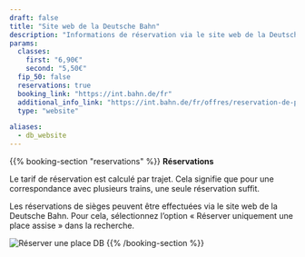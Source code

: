 ```yaml
---
draft: false
title: "Site web de la Deutsche Bahn"
description: "Informations de réservation via le site web de la Deutsche Bahn."
params:
  classes:
    first: "6,90€"
    second: "5,50€"
  fip_50: false
  reservations: true
  booking_link: "https://int.bahn.de/fr"
  additional_info_link: "https://int.bahn.de/fr/offres/reservation-de-places-assises"
  type: "website"

aliases:
  - db_website
---
```


{{% booking-section "reservations" %}}
**Réservations**

Le tarif de réservation est calculé par trajet. Cela signifie que pour une correspondance avec plusieurs trains, une seule réservation suffit.

Les réservations de sièges peuvent être effectuées via le site web de la Deutsche Bahn. Pour cela, sélectionnez l’option « Réserver uniquement une place assise » dans la recherche.

![Réserver une place DB](db_reservation.webp)
{{% /booking-section %}}
